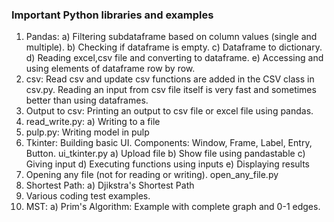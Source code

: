### Important Python libraries and examples
1) Pandas: 
	a) Filtering subdataframe based on column values (single and multiple).
	b) Checking if dataframe is empty.
	c) Dataframe to dictionary.
	d) Reading excel,csv file and converting to dataframe.
	e) Accessing and using elements of dataframe row by row.
2) csv: Read csv and update csv functions are added in the CSV class in csv.py. Reading an input from csv file itself is very fast and sometimes better than using dataframes.
3) Output to csv: Printing an output to csv file or excel file using pandas. 
4) read_write.py: 
	a) Writing to a file
5) pulp.py: Writing model in pulp
6) Tkinter: Building basic UI. Components: Window, Frame, Label, Entry, Button. ui_tkinter.py
	a) Upload file
	b) Show file using pandastable
	c) Giving input
	d) Executing functions using inputs
	e) Displaying results
7) Opening any file (not for reading or writing). open_any_file.py
8) Shortest Path:
	a) Djikstra's Shortest Path
9) Various coding test examples.
10) MST:
	a) Prim's Algorithm: Example with complete graph and 0-1 edges.